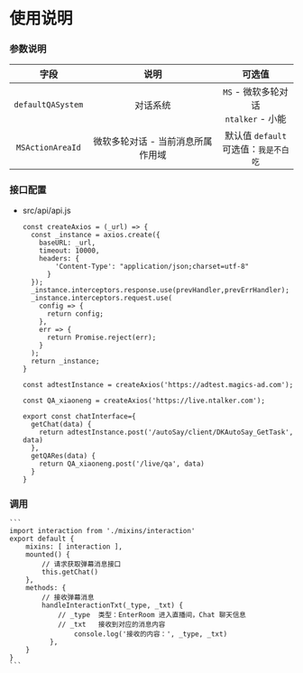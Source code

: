 # 使用说明

### 参数说明

|字段|说明|可选值
|:---:|:---:|:---:|
| `defaultQASystem` | 对话系统 | `MS` - 微软多轮对话 <br> `ntalker` - 小能
| `MSActionAreaId` | 微软多轮对话 - 当前消息所属作用域 | 默认值 `default` <br> 可选值：`我是不白吃`

### 接口配置

- src/api/api.js

	```
	const createAxios = (_url) => {
	  const _instance = axios.create({
	    baseURL: _url,
	    timeout: 10000,
	    headers: {
		    'Content-Type': "application/json;charset=utf-8"
		  }
	  });
	  _instance.interceptors.response.use(prevHandler,prevErrHandler);
	  _instance.interceptors.request.use(
	    config => {
	      return config;
	    },
	    err => {
	      return Promise.reject(err);
	    }
	  ); 
	  return _instance;
	}
	
	const adtestInstance = createAxios('https://adtest.magics-ad.com');
	
	const QA_xiaoneng = createAxios('https://live.ntalker.com');
	
	export const chatInterface={
	  getChat(data) {
	    return adtestInstance.post('/autoSay/client/DKAutoSay_GetTask', data)
	  },
	  getQARes(data) {
	    return QA_xiaoneng.post('/live/qa', data)
	  }
	}
	```
	
### 调用
	```
	import interaction from './mixins/interaction'
	export default {
		mixins: [ interaction ],
		mounted() {
			// 请求获取弹幕消息接口
			this.getChat()
		},
		methods: {
			// 接收弹幕消息
			handleInteractionTxt(_type, _txt) {
				// _type  类型：EnterRoom 进入直播间，Chat 聊天信息
				// _txt   接收到对应的消息内容
		            console.log('接收的内容：', _type, _txt) 
		      },
		}
	}
	```


